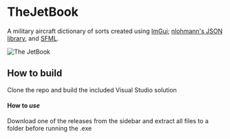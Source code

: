 # TheJetBook
A military aircraft dictionary of sorts created using [ImGui](https://github.com/ocornut/imgui); [nlohmann's JSON library](https://github.com/azadkuh/nlohmann_json_release), and [SFML](https://github.com/eliasdaler/imgui-sfml).

![The JetBook](https://files.catbox.moe/vngj9r.png)

## How to build

Clone the repo and build the included Visual Studio solution

#### How to *use*

Download one of the releases from the sidebar and extract all files to a folder before running the .exe
